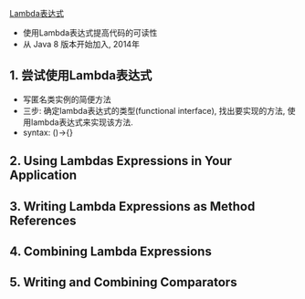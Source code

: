 [Lambda表达式](https://dev.java/learn/lambdas/)
- 使用Lambda表达式提高代码的可读性
- 从 Java 8 版本开始加入, 2014年

## 1. 尝试使用Lambda表达式
- 写匿名类实例的简便方法
- 三步: 确定lambda表达式的类型(functional interface), 找出要实现的方法,  使用lambda表达式来实现该方法.
- syntax: ()->{}

## 2. Using Lambdas Expressions in Your Application

## 3. Writing Lambda Expressions as Method References

## 4. Combining Lambda Expressions

## 5. Writing and Combining Comparators
